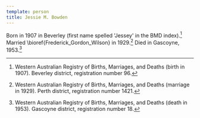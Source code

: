```yaml
---
template: person
title: Jessie M. Bowden
---
```


Born in 1907 in Beverley (first name spelled 'Jessey' in the BMD index).[^BMD_WA_birth_1907]
Married \bioref{Frederick_Gordon_Wilson} in 1929.[^BMD_WA_marriage_1929]
Died in Gascoyne, 1953.[^BMD_WA_death_1953]

[^BMD_WA_birth_1907]:
	Western Australian Registry of Births, Marriages, and Deaths (birth in 1907). Beverley district, registration number 96.

[^BMD_WA_marriage_1929]:
	Western Australian Registry of Births, Marriages, and Deaths (marriage in 1929). Perth district, registration number 1421.

[^BMD_WA_death_1953]:
	Western Australian Registry of Births, Marriages, and Deaths (death in 1953). Gascoyne district, registration number 18.
